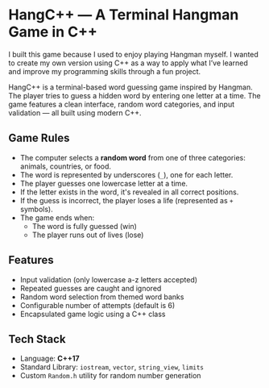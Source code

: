 # HangC++ — A Terminal Hangman Game in C++

I built this game because I used to enjoy playing Hangman myself. I wanted to create my own version using C++ as a way to apply what I’ve learned and improve my programming skills through a fun project. 

HangC++ is a terminal-based word guessing game inspired by Hangman. The player tries to guess a hidden word by entering one letter at a time. The game features a clean interface, random word categories, and input validation — all built using modern C++.

## Game Rules

- The computer selects a **random word** from one of three categories: animals, countries, or food.
- The word is represented by underscores (`_`), one for each letter.
- The player guesses one lowercase letter at a time.
- If the letter exists in the word, it's revealed in all correct positions.
- If the guess is incorrect, the player loses a life (represented as `+` symbols).
- The game ends when:
  - The word is fully guessed (win)
  - The player runs out of lives (lose)

## Features

- Input validation (only lowercase a-z letters accepted)
- Repeated guesses are caught and ignored
- Random word selection from themed word banks
- Configurable number of attempts (default is 6)
- Encapsulated game logic using a C++ class

## Tech Stack

- Language: **C++17**
- Standard Library: `iostream`, `vector`, `string_view`, `limits`
- Custom `Random.h` utility for random number generation
